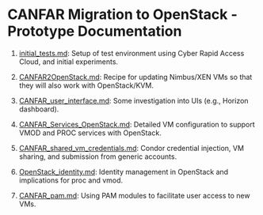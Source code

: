 # CANFAR Migration to OpenStack - Prototype Documentation

1. [initial_tests.md](https://github.com/canfar/openstack-sandbox/blob/master/doc/initial_tests.md): Setup of test environment using Cyber Rapid Access Cloud, and initial experiments.

2. [CANFAR2OpenStack.md](https://github.com/canfar/openstack-sandbox/blob/master/doc/CANFAR2OpenStack.md): Recipe for updating Nimbus/XEN VMs so that they will also work with OpenStack/KVM.

3. [CANFAR_user_interface.md](https://github.com/canfar/openstack-sandbox/blob/master/doc/CANFAR_user_interface.md): Some investigation into UIs (e.g., Horizon dashboard).

4. [CANFAR_Services_OpenStack.md](https://github.com/canfar/openstack-sandbox/blob/master/doc/CANFAR_Services_OpenStack.md): Detailed VM configuration to support VMOD and PROC services with OpenStack.

5. [CANFAR_shared_vm_credentials.md](https://github.com/canfar/openstack-sandbox/blob/master/doc/CANFAR_shared_vm_credentials.md): Condor credential injection, VM sharing, and submission from generic accounts.

6. [OpenStack_identity.md](https://github.com/canfar/openstack-sandbox/blob/master/doc/OpenStack_identity.md): Identity management in OpenStack and implications for proc and vmod.

7. [CANFAR_pam.md](https://github.com/canfar/openstack-sandbox/blob/master/doc/CANFAR_pam.md): Using PAM modules to facilitate user access to new VMs.
